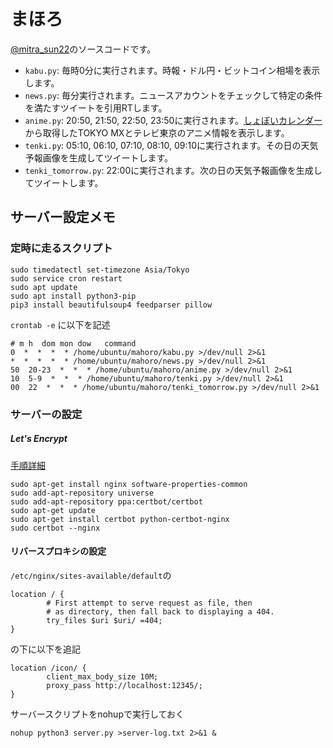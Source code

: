 まほろ
=========

[@mitra_sun22](https://twitter.com/mitra_sun22)のソースコードです。

- `kabu.py`: 毎時0分に実行されます。時報・ドル円・ビットコイン相場を表示します。
- `news.py`: 毎分実行されます。ニュースアカウントをチェックして特定の条件を満たすツイートを引用RTします。
- `anime.py`: 20:50, 21:50, 22:50, 23:50に実行されます。[しょぼいカレンダー](http://cal.syoboi.jp/)から取得したTOKYO MXとテレビ東京のアニメ情報を表示します。
- `tenki.py`: 05:10, 06:10, 07:10, 08:10, 09:10に実行されます。その日の天気予報画像を生成してツイートします。
- `tenki_tomorrow.py`: 22:00に実行されます。次の日の天気予報画像を生成してツイートします。

サーバー設定メモ
----------------
### 定時に走るスクリプト
```
sudo timedatectl set-timezone Asia/Tokyo
sudo service cron restart
sudo apt update
sudo apt install python3-pip
pip3 install beautifulsoup4 feedparser pillow
```

`crontab -e` に以下を記述
```
# m h  dom mon dow   command
0  *  *  *  * /home/ubuntu/mahoro/kabu.py >/dev/null 2>&1
*  *  *  *  * /home/ubuntu/mahoro/news.py >/dev/null 2>&1
50  20-23  *  *  * /home/ubuntu/mahoro/anime.py >/dev/null 2>&1
10  5-9  *  *  * /home/ubuntu/mahoro/tenki.py >/dev/null 2>&1
00  22  *  *  * /home/ubuntu/mahoro/tenki_tomorrow.py >/dev/null 2>&1
```

### サーバーの設定
##### Let's Encrypt
[手順詳細](https://certbot.eff.org/lets-encrypt/ubuntubionic-nginx)
```
sudo apt-get install nginx software-properties-common
sudo add-apt-repository universe
sudo add-apt-repository ppa:certbot/certbot
sudo apt-get update
sudo apt-get install certbot python-certbot-nginx
sudo certbot --nginx
```

#### リバースプロキシの設定
`/etc/nginx/sites-available/default`の
```
location / {
        # First attempt to serve request as file, then
        # as directory, then fall back to displaying a 404.
        try_files $uri $uri/ =404;
}
```
の下に以下を追記
```
location /icon/ {
        client_max_body_size 10M;
        proxy_pass http://localhost:12345/;
}
```

サーバースクリプトをnohupで実行しておく
```
nohup python3 server.py >server-log.txt 2>&1 &
```
